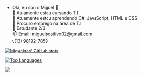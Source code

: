 - Olá, eu sou o Miguel 👋                               
🔭 Atuamente estou cursando T.I                           
🌱 Atuamente estou aprendendo C#, JavaScript, HTML e CSS                     
👯 Procuro emprego na área de T.I                  
💬 Estudante 2/3                            
📫 Email: miguelpositivo02@gmail.com                       
📞 (13) 98192-7859                        

 [![Miguelssc' GitHub stats](https://github-readme-stats.vercel.app/api?username=miguelssc&show_icons=true&theme=dark)](https://github.com/miguelssc/github-readme-stats)

[![Top Languages](https://github-readme-stats.vercel.app/api/top-langs/?username=gnx9s&theme=dark)](https://github.com/gnx9s/github-readme-stats)

 <a href="https://instagram.com/miguel_silva.27" target="_blank"><img src="https://img.shields.io/badge/-Instagram-%23E4405F?style=for-the-badge&logo=instagram&logoColor=white" target="_blank"></a>
